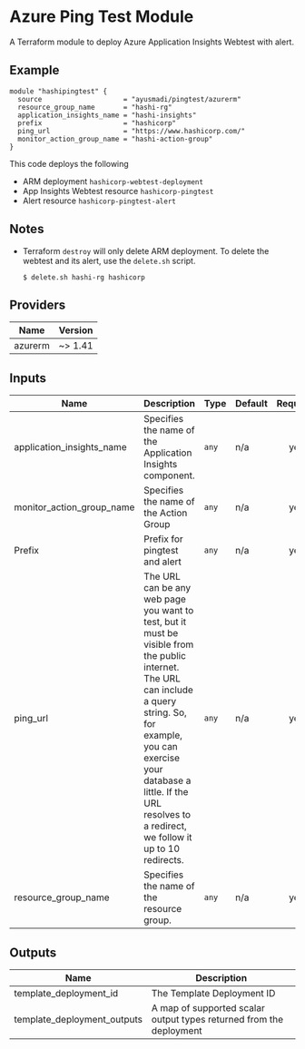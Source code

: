# Azure Ping Test Module
A Terraform module to deploy Azure Application Insights Webtest with alert.

## Example
```
module "hashipingtest" {
  source                    = "ayusmadi/pingtest/azurerm"
  resource_group_name       = "hashi-rg"
  application_insights_name = "hashi-insights"
  prefix                    = "hashicorp"
  ping_url                  = "https://www.hashicorp.com/"
  monitor_action_group_name = "hashi-action-group"
}
```
This code deploys the following
* ARM deployment `hashicorp-webtest-deployment`
* App Insights Webtest resource `hashicorp-pingtest`
* Alert resource `hashicorp-pingtest-alert`

## Notes

* Terraform `destroy` will only delete ARM deployment. To delete the webtest and its alert, use the `delete.sh` script.

  ```
  $ delete.sh hashi-rg hashicorp
  ```

## Providers

| Name | Version |
|------|---------|
| azurerm | ~> 1.41 |

## Inputs

| Name | Description | Type | Default | Required |
|------|-------------|------|---------|:-----:|
| application\_insights\_name | Specifies the name of the Application Insights component. | `any` | n/a | yes |
| monitor\_action\_group\_name | Specifies the name of the Action Group | `any` | n/a | yes |
| Prefix | Prefix for pingtest and alert | `any` | n/a | yes |
| ping\_url | The URL can be any web page you want to test, but it must be visible from the public internet. The URL can include a query string. So, for example, you can exercise your database a little. If the URL resolves to a redirect, we follow it up to 10 redirects. | `any` | n/a | yes |
| resource\_group\_name | Specifies the name of the resource group. | `any` | n/a | yes |

## Outputs

| Name | Description |
|------|-------------|
| template\_deployment\_id | The Template Deployment ID |
| template\_deployment\_outputs | A map of supported scalar output types returned from the deployment |
